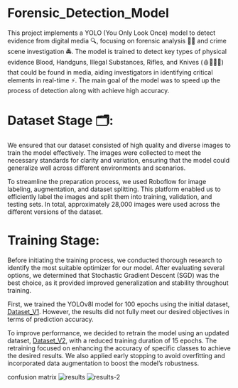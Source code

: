 # Forensic_Detection_Model

This project implements a YOLO (You Only Look Once) model to detect evidence from digital media 🔍, focusing on forensic analysis 🕵️‍♂️ and crime scene investigation 🚔. The model is trained to detect key types of physical evidence Blood, Handguns, Illegal Substances, Rifles, and Knives (🩸🔫💊🔪) that could be found in media, aiding investigators in identifying critical elements in real-time ⚡. The main goal of the model was to speed up the process of detection along with achieve high accuracy.

# Dataset Stage 🗂️:
We ensured that our dataset consisted of high quality and diverse images to train the model effectively. The images were collected to meet the necessary standards for clarity and variation, ensuring that the model could generalize well across different environments and scenarios.

To streamline the preparation process, we used Roboflow for image labeling, augmentation, and dataset splitting. This platform enabled us to efficiently label the images and split them into training, validation, and testing sets. In total, approximately 28,000 images were used across the different versions of the dataset.

# Training Stage:
Before initiating the training process, we conducted thorough research to identify the most suitable optimizer for our model. After evaluating several options, we determined that Stochastic Gradient Descent (SGD) was the best choice, as it provided improved generalization and stability throughout training.

First, we trained the YOLOv8l model for 100 epochs using the initial dataset, [Dataset_V1](Forensic_Detection_Model/tree/main/Dataset/Dataset_V1). However, the results did not fully meet our desired objectives in terms of prediction accuracy.

To improve performance, we decided to retrain the model using an updated dataset, [Dataset_V2](Forensic_Detection_Model/tree/main/Dataset/Dataset_V2), with a reduced training duration of 15 epochs. The retraining focused on enhancing the accuracy of specific classes to achieve the desired results. We also applied early stopping to avoid overfitting and incorporated data augmentation to boost the model’s robustness.

confusion matrix
![results](https://github.com/user-attachments/assets/be75e974-6e9a-4754-95d0-d0b355fb3d2e)
![results-2](https://github.com/user-attachments/assets/de32bc89-d46f-4dd0-b8ea-dc12cedf6f64)
